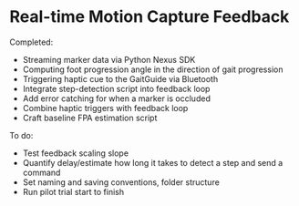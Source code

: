 # Real-time Motion Capture Feedback
Completed:
* Streaming marker data via Python Nexus SDK
* Computing foot progression angle in the direction of gait progression
* Triggering haptic cue to the GaitGuide via Bluetooth
* Integrate step-detection script into feedback loop
* Add error catching for when a marker is occluded
* Combine haptic triggers with feedback loop
* Craft baseline FPA estimation script

To do:
* Test feedback scaling slope 
* Quantify delay/estimate how long it takes to detect a step and send a command
* Set naming and saving conventions, folder structure
* Run pilot trial start to finish
